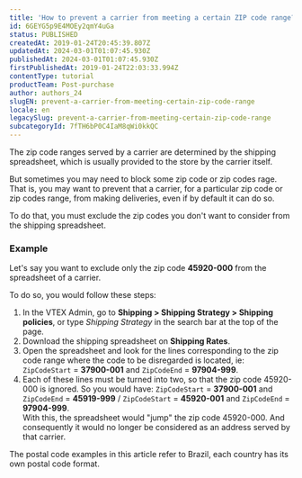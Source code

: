 ```yaml
---
title: 'How to prevent a carrier from meeting a certain ZIP code range?'
id: 6GEYG5p9E4MOEy2qmY4uGa
status: PUBLISHED
createdAt: 2019-01-24T20:45:39.807Z
updatedAt: 2024-03-01T01:07:45.930Z
publishedAt: 2024-03-01T01:07:45.930Z
firstPublishedAt: 2019-01-24T22:03:33.994Z
contentType: tutorial
productTeam: Post-purchase
author: authors_24
slugEN: prevent-a-carrier-from-meeting-certain-zip-code-range
locale: en
legacySlug: prevent-a-carrier-from-meeting-certain-zip-code-range
subcategoryId: 7fTH6bP0C4IaM8qWi0kkQC
---
```


The zip code ranges served by a carrier are determined by the shipping spreadsheet, which is usually provided to the store by the carrier itself.

But sometimes you may need to block some zip code or zip codes rage. That is, you may want to prevent that a carrier, for a particular zip code or zip codes range, from making deliveries, even if by default it can do so.

To do that, you must exclude the zip codes you don't want to consider from the shipping spreadsheet.

### Example

Let's say you want to exclude only the zip code __45920-000__ from the spreadsheet of a carrier.

To do so, you would follow these steps:

1. In the VTEX Admin, go to **Shipping > Shipping Strategy > Shipping policies**, or type *Shipping Strategy* in the search bar at the top of the page.  
2. Download the shipping spreadsheet on **Shipping Rates**.    
3. Open the spreadsheet and look for the lines corresponding to the zip code range where the code to be disregarded is located, ie: `ZipCodeStart` = __37900-001__ and `ZipCodeEnd` = __97904-999__.  
4. Each of these lines must be turned into two, so that the zip code 45920-000 is ignored. So you would have: `ZipCodeStart` = __37900-001__ and `ZipCodeEnd` = __45919-999__ / `ZipCodeStart` = __45920-001__ and `ZipCodeEnd` = __97904-999__.  
With this, the spreadsheet would "jump" the zip code 45920-000. And consequently it would no longer be considered as an address served by that carrier.

<div class = "alert alert-info">
The postal code examples in this article refer to Brazil, each country has its own postal code format.
</div>

